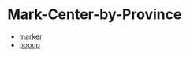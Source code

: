 # Mark-Center-by-Province

- [marker](https://pinghuskar.github.io/Mark-Center-by-Province/marker/)
- [popup](https://pinghuskar.github.io/Mark-Center-by-Province/popup)